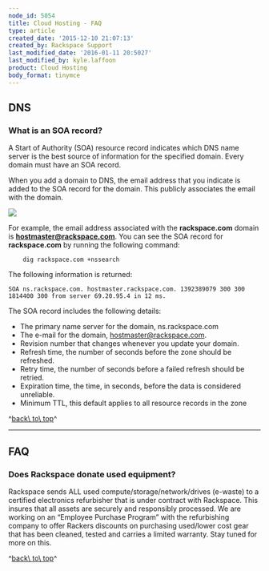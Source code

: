 ```yaml
---
node_id: 5054
title: Cloud Hosting - FAQ
type: article
created_date: '2015-12-10 21:07:13'
created_by: Rackspace Support
last_modified_date: '2016-01-11 20:5027'
last_modified_by: kyle.laffoon
product: Cloud Hosting
body_format: tinymce
---
```


DNS
---

### What is an SOA record?

A Start of Authority (SOA) resource record indicates which DNS name
server is the best source of information for the specified domain. Every
domain must have an SOA record.

When you add a domain to DNS, the email address that you indicate is
added to the SOA record for the domain. This publicly associates the
email with the domain.

![](/knowledge_center/sites/default/files/field/image/emailtoDomainassociation.png)

For example, the email address associated with the **rackspace.com**
domain is **hostmaster@rackspace.com**. You can see the SOA record for
**rackspace.com** by running the following command:

        dig rackspace.com +nssearch

 

The following information is returned:

    SOA ns.rackspace.com. hostmaster.rackspace.com. 1392389079 300 300 1814400 300 from server 69.20.95.4 in 12 ms. 

 

The SOA record includes the following details:

-   The primary name server for the domain, ns.rackspace.com
-   The e-mail for the domain, hostmaster@rackspace.com.
-   Revision number that changes whenever you update your domain.
-   Refresh time, the number of seconds before the zone should be
    refreshed.
-   Retry time, the number of seconds before a failed refresh should be
    retried.
-   Expiration time, the time, in seconds, before the data is considered
    unreliable.
-   Minimum TTL, this default applies to all resource records in the
    zone

^[back\\ to\\ top](#top)^

* * * * *

FAQ
---

### Does Rackspace donate used equipment?

Rackspace sends ALL used compute/storage/network/drives (e-waste) to a
certified electronics refurbisher that is under contract with Rackspace.
This insures that all assets are securely and responsibly processed. We
are working on an &ldquo;Employee Purchase Program&rdquo; with the refurbishing
company to offer Rackers discounts on purchasing used/lower cost gear
that has been cleaned, tested and carries a limited warranty. Stay tuned
for more on this.

^[back\\ to\\ top](#top)^

